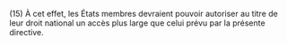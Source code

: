(15) À cet effet, les États membres devraient pouvoir autoriser au titre de leur droit national un accès plus large que celui prévu par la présente directive.